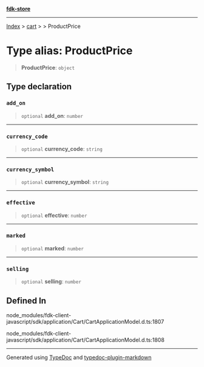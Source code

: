 [**fdk-store**](../../../README.md)
***

[Index](../../../API.md) > [cart](../../README.md) > [<internal>](../README.md) > ProductPrice

# Type alias: ProductPrice

> **ProductPrice**: `object`

## Type declaration

### `add_on`

> `optional` **add\_on**: `number`

***

### `currency_code`

> `optional` **currency\_code**: `string`

***

### `currency_symbol`

> `optional` **currency\_symbol**: `string`

***

### `effective`

> `optional` **effective**: `number`

***

### `marked`

> `optional` **marked**: `number`

***

### `selling`

> `optional` **selling**: `number`

## Defined In

node\_modules/fdk-client-javascript/sdk/application/Cart/CartApplicationModel.d.ts:1807

node\_modules/fdk-client-javascript/sdk/application/Cart/CartApplicationModel.d.ts:1808

***
Generated using [TypeDoc](https://typedoc.org/) and [typedoc-plugin-markdown](https://www.npmjs.com/package/typedoc-plugin-markdown)
